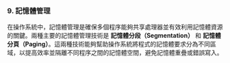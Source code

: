 ### 9. **記憶體管理**

在操作系統中，記憶體管理是確保多個程序能夠共享處理器並有效利用記憶體資源的關鍵。兩種主要的記憶體管理技術是 **記憶體分段（Segmentation）** 和 **記憶體分頁（Paging）**。這兩種技術能夠幫助操作系統將程式的記憶體要求分為不同區域，以提高效率並隔離不同程序之間的記憶體空間，避免記憶體重疊或錯誤寫入。
